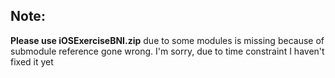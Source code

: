 ## Note: 
**Please use iOSExerciseBNI.zip** due to some modules is missing because of submodule reference gone wrong. I'm sorry, due to time constraint I haven't fixed it yet

